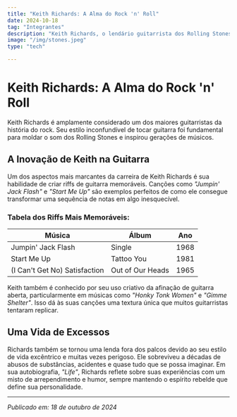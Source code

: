 ```yaml
---
title: "Keith Richards: A Alma do Rock 'n' Roll"
date: 2024-10-18
tag: "Integrantes"
description: "Keith Richards, o lendário guitarrista dos Rolling Stones, e sua longa e controversa trajetória na música."
image: "/img/stones.jpeg"
type: "tech"

---
```


# Keith Richards: A Alma do Rock 'n' Roll

Keith Richards é amplamente considerado um dos maiores guitarristas da história do rock. Seu estilo inconfundível de tocar guitarra foi fundamental para moldar o som dos Rolling Stones e inspirou gerações de músicos.

## A Inovação de Keith na Guitarra
Um dos aspectos mais marcantes da carreira de Keith Richards é sua habilidade de criar riffs de guitarra memoráveis. Canções como *"Jumpin' Jack Flash"* e *"Start Me Up"* são exemplos perfeitos de como ele consegue transformar uma sequência de notas em algo inesquecível.

### Tabela dos Riffs Mais Memoráveis:
| Música             | Álbum             | Ano  |
|--------------------|-------------------|------|
| Jumpin' Jack Flash | Single            | 1968 |
| Start Me Up        | Tattoo You        | 1981 |
| (I Can't Get No) Satisfaction | Out of Our Heads | 1965 |

Keith também é conhecido por seu uso criativo da afinação de guitarra aberta, particularmente em músicas como *"Honky Tonk Women"* e *"Gimme Shelter"*. Isso dá às suas canções uma textura única que muitos guitarristas tentaram replicar.

## Uma Vida de Excessos
Richards também se tornou uma lenda fora dos palcos devido ao seu estilo de vida excêntrico e muitas vezes perigoso. Ele sobreviveu a décadas de abusos de substâncias, acidentes e quase tudo que se possa imaginar. Em sua autobiografia, *"Life"*, Richards reflete sobre suas experiências com um misto de arrependimento e humor, sempre mantendo o espírito rebelde que define sua personalidade.

---

_Publicado em: 18 de outubro de 2024_
